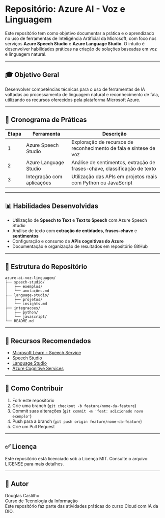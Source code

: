 # Repositório: Azure AI - Voz e Linguagem

Este repositório tem como objetivo documentar a prática e o aprendizado no uso de ferramentas de Inteligência Artificial da Microsoft, com foco nos serviços **Azure Speech Studio** e **Azure Language Studio**. O intuito é desenvolver habilidades práticas na criação de soluções baseadas em voz e linguagem natural.

---

## 🎓 Objetivo Geral
Desenvolver competências técnicas para o uso de ferramentas de IA voltadas ao processamento de linguagem natural e reconhecimento de fala, utilizando os recursos oferecidos pela plataforma Microsoft Azure.

---

## 📅 Cronograma de Práticas

| Etapa | Ferramenta              | Descrição                                                                 |
|-------|--------------------------|---------------------------------------------------------------------------|
| 1     | Azure Speech Studio     | Exploração de recursos de reconhecimento de fala e síntese de voz        |
| 2     | Azure Language Studio   | Análise de sentimentos, extração de frases-chave, classificação de texto |
| 3     | Integração com aplicações | Utilização das APIs em projetos reais com Python ou JavaScript          |

---

## 📊 Habilidades Desenvolvidas
- Utilização de **Speech to Text** e **Text to Speech** com Azure Speech Studio
- Análise de texto com **extração de entidades**, **frases-chave** e **sentimentos**
- Configuração e consumo de **APIs cognitivas do Azure**
- Documentação e organização de resultados em repositório GitHub

---

## 📃 Estrutura do Repositório
```
azure-ai-voz-linguagem/
├── speech-studio/
│   ├── exemplos/
│   └── anotações.md
├── language-studio/
│   ├── projetos/
│   └── insights.md
├── integracoes/
│   ├── python/
│   └── javascript/
└── README.md
```

---

## 📖 Recursos Recomendados
- [Microsoft Learn - Speech Service](https://learn.microsoft.com/pt-br/azure/cognitive-services/speech-service/)
- [Speech Studio](https://speech.microsoft.com/)
- [Language Studio](https://language.cognitive.azure.com/)
- [Azure Cognitive Services](https://azure.microsoft.com/en-us/services/cognitive-services/)

---

## 🔗 Como Contribuir
1. Fork este repositório
2. Crie uma branch (`git checkout -b feature/nome-da-feature`)
3. Commit suas alterações (`git commit -m 'feat: adicionado novo exemplo'`)
4. Push para a branch (`git push origin feature/nome-da-feature`)
5. Crie um Pull Request

---

## ✅ Licença
Este repositório está licenciado sob a Licença MIT. Consulte o arquivo LICENSE para mais detalhes.

---

## 🌟 Autor
Douglas Castilho  
Curso de Tecnologia da Informação  
Este repositório faz parte das atividades práticas do curso Cloud com IA da DIO.
